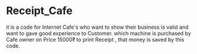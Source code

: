 # Receipt_Cafe
it is a code for Internet Cafe's who want to show their business is valid and want to gave good experience to Customer. which machine is purchased by Cafe owner on Price 15000₹ to print Receipt , that money is saved by this code.
